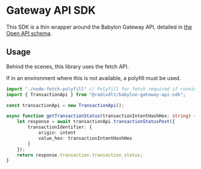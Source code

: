 # Gateway API SDK

This SDK is a thin wrapper around the Babylon Gateway API, detailed in [the Open API schema](https://redocly.github.io/redoc/?url=https://raw.githubusercontent.com/radixdlt/babylon-gateway/main/src/RadixDlt.NetworkGateway.GatewayApi/gateway-api-spec.yaml).

## Usage

Behind the scenes, this library uses the fetch API.

If in an environment where this is not available, a polyfill must be used.

```typescript
import "./node-fetch-polyfill" // Polyfill for fetch required if running in node-js
import { TransactionApi } from "@radixdlt/babylon-gateway-api-sdk";

const transactionApi = new TransactionApi();

async function getTransactionStatus(transactionIntentHashHex: string) {
    let response = await transactionApi.transactionStatusPost({
        transactionIdentifier: {
            origin: intent
            value_hex: transactionIntentHashHex
        }
    });
    return response.transaction.transaction_status;
}
```
